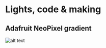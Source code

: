 Lights, code & making 
=====================

## Adafruit NeoPixel gradient 

![alt text](/IMG_4816.JPG "Photo of gradient on NeoPixel ring")

